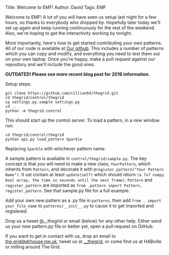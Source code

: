 Title: Welcome to EMF!
Author: David
Tags: EMF

Welcome to EMF! A lot of you will have seen us setup last night for a few
hours, so thanks to everybody who dropped by.  Hopefully later today we'll set
up again and keep running continuously for the rest of the weekend.  Also,
we're hoping to get the interactivity working by tonight.

More importantly, here's how to get started contributing your own patterns.
All of our code is available at [Our
github](https://www.github.com/cillian64/thegrid/).  This includes a number of
patterns which you can copy and modify, and everything you need to test them
out on your own laptop.  Once you're happy, make a pull request against our
repository and we'll include the good ones.

**OUTDATED! Please see more recent blog post for 2016 information.**

Setup steps:

    git clone https://github.com/cillian64/thegrid.git
    cd thegrid/control/thegrid
    cp settings.py.sample settings.py
    cd ..
    python -m thegrid.control

This should start up the control server. To load a pattern, in a new window
run:

    cd thegrid/control/thegrid
    python api.py load_pattern Sparkle

Replacing `Sparkle` with whichever pattern name.

A sample pattern is available in `control/thegrid/sample.py`. The key concept
is that you will need to make a new class, `YourPattern`, which inherits from
`Pattern`, and decorate it with `@register_pattern("Your Pattern Name")`. It
ust contain at least `update(self)` which should return `(a 7x7 numpy bool
array, the time in seconds until the next frame)`. `Pattern` and
`register_pattern` are imported as `from .pattern import Pattern,
register_pattern`. See that sample.py file for a full example.

Add your own new pattern as a .py file in `patterns`, then add `from . import
your_file_name` to `patterns/__init__.py` to cause it to get imported and
registered.

Drop us a tweet @__thegrid or email (below) for any other help. Either send us
your new pattern.py file or better yet, open a pull request on GitHub.


If you want to get in contact with us, drop an email to
[the.grid@drhouse.me.uk](mailto:the.grid@drhouse.me.uk), tweet us at
[__thegrid](https://www.twitter.com/__thegrid), or come find us at HABville or
milling around The·Grid.
